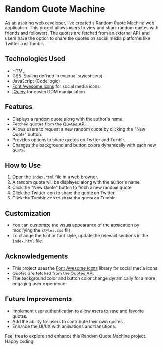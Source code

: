 # Random Quote Machine

As an aspiring web developer, I've created a Random Quote Machine web application. This project allows users to view and share random quotes with friends and followers. The quotes are fetched from an external API, and users have the option to share the quotes on social media platforms like Twitter and Tumblr.

## Technologies Used

- HTML
- CSS (Styling defined in external stylesheets)
- JavaScript (Code logic)
- [Font Awesome Icons](https://fontawesome.com) for social media icons
- [jQuery](https://jquery.com/) for easier DOM manipulation

## Features

- Displays a random quote along with the author's name.
- Fetches quotes from the [Quotes API](https://type.fit/api/quotes).
- Allows users to request a new random quote by clicking the "New Quote" button.
- Provides options to share quotes on Twitter and Tumblr.
- Changes the background and button colors dynamically with each new quote.

## How to Use

1. Open the `index.html` file in a web browser.
2. A random quote will be displayed along with the author's name.
3. Click the "New Quote" button to fetch a new random quote.
4. Click the Twitter icon to share the quote on Twitter.
5. Click the Tumblr icon to share the quote on Tumblr.

## Customization

- You can customize the visual appearance of the application by modifying the `styles.css` file.
- To change the font or font style, update the relevant sections in the `index.html` file.

## Acknowledgements

- This project uses the [Font Awesome Icons](https://fontawesome.com) library for social media icons.
- Quotes are fetched from the [Quotes API](https://type.fit/api/quotes).
- The background color and button color change dynamically for a more engaging user experience.

## Future Improvements

- Implement user authentication to allow users to save and favorite quotes.
- Add the ability for users to contribute their own quotes.
- Enhance the UI/UX with animations and transitions.

Feel free to explore and enhance this Random Quote Machine project. Happy coding!
